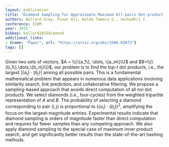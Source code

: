 ```yaml
---
layout: publication
title: "Diamond Sampling for Approximate Maximum All-pairs Dot-product (MAD) Search"
authors: Ballard Grey, Pinar Ali, Kolda Tamara G., Seshadhri C.
conference: ICDM
year: 2015
bibkey: ballard2015diamond
additional_links:
- {name: "Paper", url: "https://arxiv.org/abs/1506.03872"}
tags: []
---
```

Given two sets of vectors, $A = \\{\{a_1\}, \dots, \{a_m\}\\}$ and $B=\\{\{b_1\},\dots,\{b_n\}\\}$, our problem is to find the top-$t$ dot products, i.e., the largest $|\{a_i\}\cdot\{b_j\}|$ among all possible pairs. This is a fundamental mathematical problem that appears in numerous data applications involving similarity search, link prediction, and collaborative filtering. We propose a sampling-based approach that avoids direct computation of all $mn$ dot products. We select diamonds (i.e., four-cycles) from the weighted tripartite representation of $A$ and $B$. The probability of selecting a diamond corresponding to pair $(i,j)$ is proportional to $(\{a_i\}\cdot\{b_j\})^2$, amplifying the focus on the largest-magnitude entries. Experimental results indicate that diamond sampling is orders of magnitude faster than direct computation and requires far fewer samples than any competing approach. We also apply diamond sampling to the special case of maximum inner product search, and get significantly better results than the state-of-the-art hashing methods.